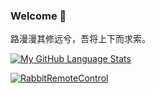 ### Welcome 👋

路漫漫其修远兮，吾将上下而求索。

[![My GitHub Language Stats](https://github-readme-stats.vercel.app/api?username=KangLin&show_icons=true&count_private=true&theme=tokyonight&hide_border=true)](https://github.com/KangLin)

[![RabbitRemoteControl](https://github-readme-stats.vercel.app/api/pin/?username=KangLin&repo=RabbitRemoteControl)](https://github.com/KangLin/RabbitRemoteControl)

<!--

[![My GitHub Language Stats](https://github-readme-stats.vercel.app/api/top-langs/?username=KangLin&langs_count=5&theme=tokyonight)](https://github.com/KangLin)


**KangLin/KangLin** is a ✨ _special_ ✨ repository because its `README.md` (this file) appears on your GitHub profile.

Here are some ideas to get you started:

- 🔭 I’m currently working on ...
- 🌱 I’m currently learning ...
- 👯 I’m looking to collaborate on ...
- 🤔 I’m looking for help with ...
- 💬 Ask me about ...
- 📫 How to reach me: ...
- 😄 Pronouns: ...
- ⚡ Fun fact: ...
-->

